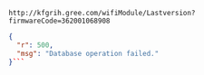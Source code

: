 `http://kfgrih.gree.com/wifiModule/Lastversion?firmwareCode=362001068908`

```json
{
  "r": 500,
  "msg": "Database operation failed."
}```